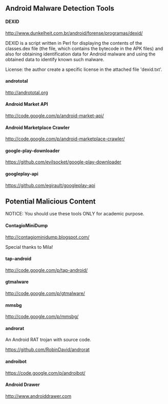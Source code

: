 ## Android Malware Detection Tools

#### DEXID
http://www.dunkelheit.com.br/android/forense/programas/dexid/

DEXID is a script written in Perl for displaying the contents of the classes.dex file (the file, which contains the bytecode in the APK files) and also for obtaining identification data for Android malware and using the  obtained data to identify known such malware.

License: the author create a specific license in the attached file 'dexid.txt'.

#### andrototal
http://andrototal.org
#### Android Market API
http://code.google.com/p/android-market-api/

#### Android Marketplace Crawler
http://code.google.com/p/android-marketplace-crawler/

#### google-play-downloader
https://github.com/evilsocket/google-play-downloader

#### googleplay-api
https://github.com/egirault/googleplay-api
## Potential Malicious Content
NOTICE: You should use these tools ONLY for academic purpose.

#### ContagioMiniDump
http://contagiominidump.blogspot.com/

Special thanks to Mila!
#### tap-android
http://code.google.com/p/tap-android/

#### gtmalware
http://code.google.com/p/gtmalware/

#### mmsbg
http://code.google.com/p/mmsbg/

#### androrat
An Android RAT trojan with source code.

https://github.com/RobinDavid/androrat

#### androibot
https://code.google.com/p/androibot/

#### Android Drawer
http://www.androiddrawer.com
